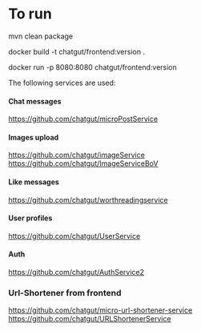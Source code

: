 # To run
mvn clean package

docker build -t chatgut/frontend:version .

docker run -p 8080:8080 chatgut/frontend:version

The following services are used:

#### Chat messages
https://github.com/chatgut/microPostService

#### Images upload
https://github.com/chatgut/imageService
https://github.com/chatgut/ImageServiceBoV

#### Like messages
https://github.com/chatgut/worthreadingservice

#### User profiles
https://github.com/chatgut/UserService

#### Auth
https://github.com/chatgut/AuthService2

### Url-Shortener from frontend
https://github.com/chatgut/micro-url-shortener-service
https://github.com/chatgut/URLShortenerService
